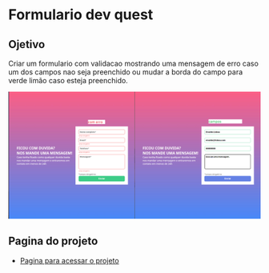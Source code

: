 # Formulario dev quest

## Ojetivo
Criar um formulario com validacao mostrando uma mensagem de erro caso um dos campos nao seja preenchido ou mudar a borda do campo para verde limão caso esteja preenchido.

<img src='./src/desing/desing-formulario.png'>

## Pagina do projeto

- [Pagina para acessar o projeto](https://etvaldolisboa.github.io/formulario-com-validacao/)